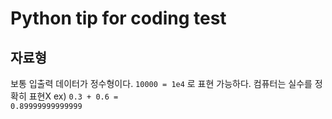# Python tip for coding test
## 자료형
보통 입출력 데이터가 정수형이다. 
<code>10000 = 1e4</code> 로 표현 가능하다. 
컴퓨터는 실수를 정확히 표현X 
ex) <code>0.3 + 0.6 = 0.89999999999999</code> 


